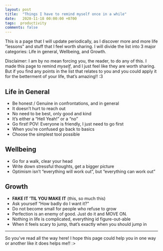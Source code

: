 ```yaml
---
layout: post
title:  "Things I have to remind myself once in a while"
date:   2020-11-18 00:00:00 +0700
tags:  productivity
comments: false
---
```


This is a page that I will update periodically, as I discover more and more life “lessons" and stuff that I feel worth sharing. I will divide the list into 3 major categories: Life in general, Wellbeing, and Growth.

Disclaimer: I am by no mean forcing you, the reader, to do any of this. I made this page to remind *myself*, and I just feel like they are worth sharing. But if you find any points in the list that relates to you and you could apply it for the betterment of your life, that’s amazing!! :3

## Life in General

+ Be honest / Genuine in confrontations, and in general
+ It doesn’t hurt to reach out
+ No need to be best, only good and kind
+ It’s either a “Hell Yeah!” or a “no”
+ Go first! POV: Everyone is friendly, I just need to go first
+ When you're confused go back to basics
+ Choose the simplest tool possible

## Wellbeing

+ Go for a walk, clear your head
+ Write down stressful thoughts, get a bigger picture
+ Optimism isn’t “everything will work out”, but “everything can work out”

## Growth

+ **FAKE IT ’TIL YOU MAKE IT** (this, so much this)
+ Ask yourself “How badly do I want it?”
+ Do not become small for people who refuse to grow
+ Perfection is an enemy of good. Just do it and MOVE ON.
+ Nothing in life is complicated, everything id figure-out-able
+ When it feels scary to jump, that’s exactly when you should jump in

***

So you’ve read all the way here! I hope this page could help you in one way or another like it does helps me!! :>
